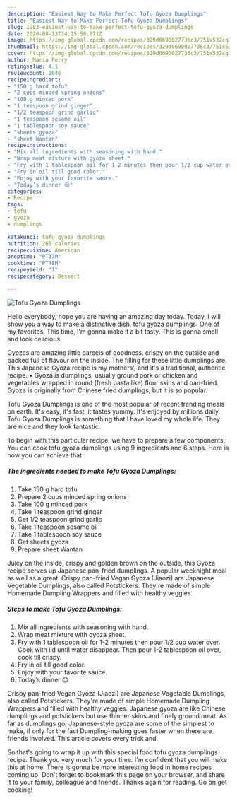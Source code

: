```yaml
---
description: "Easiest Way to Make Perfect Tofu Gyoza Dumplings"
title: "Easiest Way to Make Perfect Tofu Gyoza Dumplings"
slug: 1983-easiest-way-to-make-perfect-tofu-gyoza-dumplings
date: 2020-08-13T14:15:50.071Z
image: https://img-global.cpcdn.com/recipes/329d6690027736c3/751x532cq70/tofu-gyoza-dumplings-recipe-main-photo.jpg
thumbnail: https://img-global.cpcdn.com/recipes/329d6690027736c3/751x532cq70/tofu-gyoza-dumplings-recipe-main-photo.jpg
cover: https://img-global.cpcdn.com/recipes/329d6690027736c3/751x532cq70/tofu-gyoza-dumplings-recipe-main-photo.jpg
author: Maria Perry
ratingvalue: 4.1
reviewcount: 2646
recipeingredient:
- "150 g hard tofu"
- "2 cups minced spring onions"
- "100 g minced pork"
- "1 teaspoon grind ginger"
- "1/2 teaspoon grind garlic"
- "1 teaspoon sesame oil"
- "1 tablespoon soy sauce"
- "sheets gyoza"
- "sheet Wantan"
recipeinstructions:
- "Mix all ingredients with seasoning with hand."
- "Wrap meat mixture with gyoza sheet."
- "Fry with 1 tablespoon oil for 1-2 minutes then pour 1/2 cup water over. Cook with lid until water disappear. Then pour 1-2 tablespoon oil over, cook till crispy."
- "Fry in oil till good color."
- "Enjoy with your favorite sauce."
- "Today’s dinner 😊"
categories:
- Recipe
tags:
- tofu
- gyoza
- dumplings

katakunci: tofu gyoza dumplings 
nutrition: 265 calories
recipecuisine: American
preptime: "PT37M"
cooktime: "PT48M"
recipeyield: "1"
recipecategory: Dessert

---
```



![Tofu Gyoza Dumplings](https://img-global.cpcdn.com/recipes/329d6690027736c3/751x532cq70/tofu-gyoza-dumplings-recipe-main-photo.jpg)

Hello everybody, hope you are having an amazing day today. Today, I will show you a way to make a distinctive dish, tofu gyoza dumplings. One of my favorites. This time, I'm gonna make it a bit tasty. This is gonna smell and look delicious.

Gyozas are amazing little parcels of goodness. crispy on the outside and packed full of flavour on the inside. The filling for these little dumplings are. This Japanese Gyoza recipe is my mothers&#39;, and it&#39;s a traditional, authentic recipe. • Gyoza is dumplings, usually ground pork or chicken and vegetables wrapped in round (fresh pasta like) flour skins and pan-fried. Gyoza is originally from Chinese fried dumplings, but it is so popular.

Tofu Gyoza Dumplings is one of the most popular of recent trending meals on earth. It's easy, it's fast, it tastes yummy. It's enjoyed by millions daily. Tofu Gyoza Dumplings is something that I have loved my whole life. They are nice and they look fantastic.


To begin with this particular recipe, we have to prepare a few components. You can cook tofu gyoza dumplings using 9 ingredients and 6 steps. Here is how you can achieve that.

<!--inarticleads1-->

##### The ingredients needed to make Tofu Gyoza Dumplings:

1. Take 150 g hard tofu
1. Prepare 2 cups minced spring onions
1. Take 100 g minced pork
1. Take 1 teaspoon grind ginger
1. Get 1/2 teaspoon grind garlic
1. Take 1 teaspoon sesame oil
1. Take 1 tablespoon soy sauce
1. Get sheets gyoza
1. Prepare sheet Wantan


Juicy on the inside, crispy and golden brown on the outside, this Gyoza recipe serves up Japanese pan-fried dumplings. A popular weeknight meal as well as a great. Crispy pan-fried Vegan Gyoza (Jiaozi) are Japanese Vegetable Dumplings, also called Potstickers. They&#39;re made of simple Homemade Dumpling Wrappers and filled with healthy veggies. 

<!--inarticleads2-->

##### Steps to make Tofu Gyoza Dumplings:

1. Mix all ingredients with seasoning with hand.
1. Wrap meat mixture with gyoza sheet.
1. Fry with 1 tablespoon oil for 1-2 minutes then pour 1/2 cup water over. Cook with lid until water disappear. Then pour 1-2 tablespoon oil over, cook till crispy.
1. Fry in oil till good color.
1. Enjoy with your favorite sauce.
1. Today’s dinner 😊


Crispy pan-fried Vegan Gyoza (Jiaozi) are Japanese Vegetable Dumplings, also called Potstickers. They&#39;re made of simple Homemade Dumpling Wrappers and filled with healthy veggies. Japanese gyoza are like Chinese dumplings and potstickers but use thinner skins and finely ground meat. As far as dumplings go, Japanese-style gyoza are some of the simplest to make, if only for the fact Dumpling-making goes faster when there are friends involved. This article covers every trick and. 

So that's going to wrap it up with this special food tofu gyoza dumplings recipe. Thank you very much for your time. I'm confident that you will make this at home. There is gonna be more interesting food in home recipes coming up. Don't forget to bookmark this page on your browser, and share it to your family, colleague and friends. Thanks again for reading. Go on get cooking!
